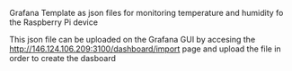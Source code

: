 
Grafana Template as json files for monitoring temperature and humidity fo the Raspberry Pi device

This json file can be uploaded on the Grafana GUI by accesing the http://146.124.106.209:3100/dashboard/import page and upload the file in order to create the dasboard

